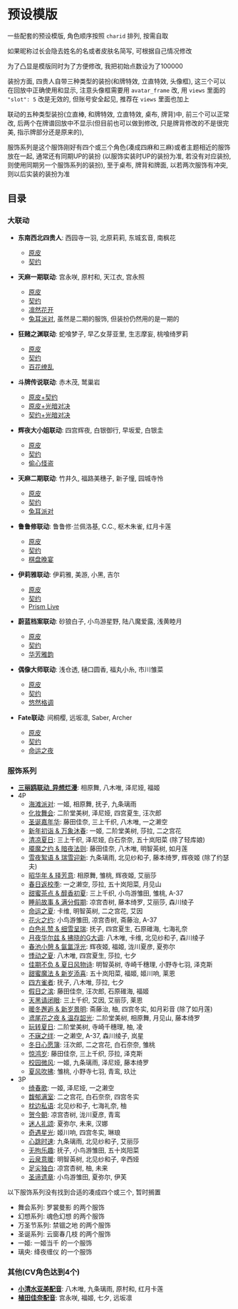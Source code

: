 # 预设模版

一些配套的预设模版, 角色顺序按照 `charid` 排列, 按需自取

如果昵称过长会隐去姓名的名或者皮肤名简写, 可根据自己情况修改

为了凸显是模版同时为了方便修改, 我把初始点数设为了100000

装扮方面, 四贵人自带三种类型的装扮(和牌特效, 立直特效, 头像框), 这三个可以在回放中正确使用和显示,
注意头像框需要用 `avatar_frame` 改, 用 `views` 里面的 `"slot": 5` 改是无效的, 但账号安全起见, 推荐在 `views` 里面也加上

联动的五种类型装扮(立直棒, 和牌特效, 立直特效, 桌布, 牌背)中, 前三个可以正常改,
后两个在牌谱回放中不显示(但目前也可以做到修改, 只是牌背修改的不是很完美, 指示牌部分还是原来的),

服饰系列是这个服饰刚好有四个或三个角色(凑成四麻和三麻)或者主题相近的服饰放在一起, 通常还有同期UP的装扮
(以服饰实装时UP的装扮为准, 若没有对应装扮, 则使用同期另一个服饰系列的装扮), 至于桌布, 牌背和牌面, 以若两次服饰有冲突,
则以后实装的装扮为准

## 目录

### 大联动

- **东南西北四贵人**: 西园寺一羽, 北原莉莉, 东城玄音, 南枫花
    - [原皮](东南西北四贵人/原皮.js)
    - [契约](东南西北四贵人/契约.js)

- **天麻一期联动**: 宫永咲, 原村和, 天江衣, 宫永照
    - [原皮](天麻一期联动/原皮.js)
    - [契约](天麻一期联动/契约.js)
    - [凛然花开](天麻一期联动/凛然花开.js)
    - [兔耳派对](天麻一期联动/兔耳派对.js), 虽然是二期的服饰, 但装扮仍然用的是一期的

- **狂赌之渊联动**: 蛇喰梦子, 早乙女芽亚里, 生志摩妄, 桃喰绮罗莉
    - [原皮](狂赌之渊联动/原皮.js)
    - [契约](狂赌之渊联动/契约.js)
    - [百花缭乱](狂赌之渊联动/百花撩乱.js)

- **斗牌传说联动**: 赤木茂, 鹫巢岩
    - [原皮+契约](斗牌传说联动/原皮_契约.js)
    - [原皮+光暗对决](斗牌传说联动/原皮_光暗对决.js)
    - [契约+光暗对决](斗牌传说联动/契约_光暗对决.js)

- **辉夜大小姐联动**: 四宫辉夜, 白银御行, 早坂爱, 白银圭
    - [原皮](辉夜大小姐联动/原皮.js)
    - [契约](辉夜大小姐联动/契约.js)
    - [偷心怪盗](辉夜大小姐联动/偷心怪盗.js)

- **天麻二期联动**: 竹井久, 福路美穗子, 新子憧, 园城寺怜
    - [原皮](天麻二期联动/原皮.js)
    - [契约](天麻二期联动/契约.js)
    - [兔耳派对](天麻二期联动/兔耳派对.js)

- **鲁鲁修联动**: 鲁鲁修·兰佩洛基, C.C., 枢木朱雀, 红月卡莲
    - [原皮](鲁鲁修联动/原皮.js)
    - [契约](鲁鲁修联动/契约.js)
    - [棋盘晚宴](鲁鲁修联动/棋盘晚宴.js)

- **伊莉雅联动**: 伊莉雅, 美游, 小黑, 吉尔
    - [原皮](伊莉雅联动/原皮.js)
    - [契约](伊莉雅联动/契约.js)
    - [Prism Live](伊莉雅联动/Prism_Live.js)

- **蔚蓝档案联动**: 砂狼白子, 小鸟游星野, 陆八魔爱露, 浅黄睦月
    - [原皮](蔚蓝档案联动/原皮.js)
    - [契约](蔚蓝档案联动/契约.js)
    - [华芳雅韵](蔚蓝档案联动/华芳雅韵.js)

- **偶像大师联动**: 浅仓透, 樋口圆香, 福丸小糸, 市川雏菜
    - [原皮](偶像大师联动/原皮.js)
    - [契约](偶像大师联动/契约.js)
    - [悠然格调](偶像大师联动/悠然格调.js)

- **Fate联动**: 间桐樱, 远坂凛, Saber, Archer
    - [原皮](Fate联动/原皮.js)
    - [契约](Fate联动/契约.js)
    - [命运之夜](Fate联动/命运之夜.js)

### 服饰系列

- [**三丽鸥联动_异想烂漫**](服饰系列/三丽鸥联动_异想烂漫.js): 相原舞, 八木唯, 泽尼娅, 福姬
- 4P
    - [海滩派对](服饰系列/4P/海滩派对.js): 一姬, 相原舞, 抚子, 九条璃雨
    - [化妆舞会](服饰系列/4P/化妆舞会.js): 二阶堂美树, 泽尼娅, 四宫夏生, 汪次郎
    - [圣诞嘉年华](服饰系列/4P/圣诞嘉年华.js): 藤田佳奈, 三上千织, 八木唯, 一之濑空
    - [新年初诣 & 万象沐春](服饰系列/4P/新年初诣_万象沐春.js): 一姬, 二阶堂美树, 莎拉, 二之宫花
    - [清凉夏日](服饰系列/4P/清凉夏日.js): 三上千织, 泽尼娅, 白石奈奈, 五十岚阳菜 (除了轻库娘)
    - [魇魔之约 & 暗夜法则](服饰系列/4P/魇魔之约_暗夜法则.js): 藤田佳奈, 八木唯, 明智英树, 如月莲
    - [雪夜絮语 & 瑞雪迎新](服饰系列/4P/雪夜絮语_瑞雪迎新.js): 九条璃雨, 北见纱和子, 藤本绮罗, 辉夜姬 (除了约瑟夫)
    - [昭华年 & 择芳意](服饰系列/4P/昭华年_择芳意.js): 相原舞, 雏桃, 辉夜姬, 艾丽莎
    - [春日返校季](服饰系列/4P/春日返校季.js): 一之濑空, 莎拉, 五十岚阳菜, 月见山
    - [甜蜜茶点 & 醇香初夏](服饰系列/4P/甜蜜茶点_醇香初夏.js): 三上千织, 小鸟游雏田, 雏桃, A-37
    - [睡前故事 & 满分假期](服饰系列/4P/睡前故事_满分假期.js): 凉宫杏树, 藤本绮罗, 艾丽莎, 森川绫子
    - [命运之夏](服饰系列/4P/命运之夏.js): 卡维, 明智英树, 二之宫花, 艾因
    - [花火之约](服饰系列/4P/花火之约.js): 小鸟游雏田, 凉宫杏树, 斋藤治, A-37
    - [白色礼赞 & 细雪呈瑞](服饰系列/4P/白色礼赞_细雪呈瑞.js): 抚子, 四宫夏生, 石原碓海, 七海礼奈
    - [月夜华尔兹 & 拂晓的G大调](服饰系列/4P/月夜华尔兹_拂晓的G大调.js): 八木唯, 卡维, 北见纱和子, 森川绫子
    - [春池小憩 & 氤氲浮光](服饰系列/4P/春池小憩_氤氲浮光.js): 辉夜姬, 福姬, 泷川夏彦, 夏弥尔
    - [悸动之夏](服饰系列/4P/悸动之夏.js): 八木唯, 四宫夏生, 莎拉, 七夕
    - [佳期不负 & 夏日风物诗](服饰系列/4P/佳期不负_夏日风物诗.js): 明智英树, 寺崎千穗理, 小野寺七羽, 泽克斯
    - [甜蜜魔法 & 新岁添喜](服饰系列/4P/甜蜜魔法_新岁添喜.js): 五十岚阳菜, 福姬, 姬川响, 莱恩
    - [四方雀者](服饰系列/4P/四方雀者.js): 抚子, 八木唯, 莎拉, 七夕
    - [假日之滨](服饰系列/4P/假日之滨.js): 藤田佳奈, 汪次郎, 石原碓海, 福姬
    - [天黑请闭眼](服饰系列/4P/天黑请闭眼.js): 三上千织, 艾因, 艾丽莎, 莱恩
    - [暖冬邂逅 & 新岁景明](服饰系列/4P/暖冬邂逅_新岁景明.js): 斋藤治, 柚, 四宫冬实, 如月彩音 (除了如月莲)
    - [鸢尾花之夜 & 温存韶光](服饰系列/4P/鸢尾花之夜_温存韶光.js): 二阶堂美树, 相原舞, 月见山, 藤本绮罗
    - [玩转夏日](服饰系列/4P/玩转夏日.js): 二阶堂美树, 寺崎千穗理, 柚, 凌
    - [不寐之绊](服饰系列/4P/不寐之绊.js): 一之濑空, A-37, 森川绫子, 岚星
    - [冬日心愿簿](服饰系列/4P/冬日心愿簿.js): 汪次郎, 二之宫花, 白石奈奈, 雏桃
    - [惊鸿岁](服饰系列/4P/惊鸿岁.js): 藤田佳奈, 三上千织, 莎拉, 泽克斯
    - [校园微风](服饰系列/4P/校园微风.js): 一姬, 九条璃雨, 泽尼娅, 藤本绮罗
    - [夏风吹拂](服饰系列/4P/夏风吹拂.js): 雏桃, 小野寺七羽, 青鸾, 玖辻
- 3P
    - [绮春歌](服饰系列/3P/绮春歌.js): 一姬, 泽尼娅, 一之濑空
    - [馥郁满室](服饰系列/3P/馥郁满室.js): 二之宫花, 白石奈奈, 四宫冬实
    - [枕边私语](服饰系列/3P/枕边私语.js): 北见纱和子, 七海礼奈, 柚
    - [贺今朝](服饰系列/3P/贺今朝.js): 凉宫杏树, 泷川夏彦, 青鸾
    - [迷人礼颂](服饰系列/3P/迷人礼颂.js): 夏弥尔, 未来, 汉娜
    - [奇遇星光](服饰系列/3P/奇遇星光.js): 姬川响, 四宫冬实, 琳琅
    - [心跳时速](服饰系列/3P/心跳时速.js): 九条璃雨, 北见纱和子, 艾丽莎
    - [无拘乐趣](服饰系列/3P/无拘乐趣.js): 抚子, 小鸟游雏田, 五十岚阳菜
    - [云泉意暖](服饰系列/3P/云泉意暖.js): 明智英树, 北见纱和子, 辛西娅
    - [足尖独白](服饰系列/3P/足尖独白.js): 凉宫杏树, 柚, 未来
    - [圣谛遗章](服饰系列/3P/圣谛遗章.js): 小鸟游雏田, 夏弥尔, 伊芙

以下服饰系列没有找到合适的凑成四个或三个, 暂时搁置

- 舞会系列: 罗裳曼影 的两个服饰
- 幻想系列: 魂色幻想 的两个服饰
- 万圣节系列: 禁锢之地 的两个服饰
- 圣诞系列: 云窗春几枝 的两个服饰
- 一姬: 一姬当千 的一个服饰
- 璃央: 绛夜缠仪 的一个服饰

### 其他(CV角色达到4个)

- [**小清水亚美配音**](小清水亚美配音.js): 八木唯, 九条璃雨, 原村和, 红月卡莲
- [**植田佳奈配音**](植田佳奈配音.js): 宫永咲, 福姬, 七夕, 远坂凛
